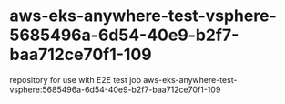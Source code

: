 # aws-eks-anywhere-test-vsphere-5685496a-6d54-40e9-b2f7-baa712ce70f1-109
repository for use with E2E test job aws-eks-anywhere-test-vsphere:5685496a-6d54-40e9-b2f7-baa712ce70f1-109
